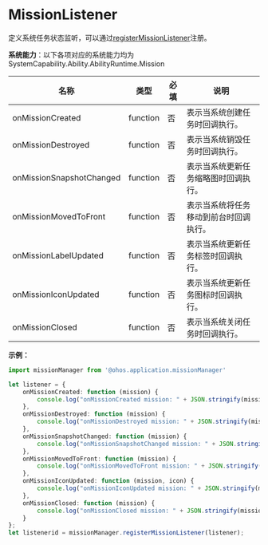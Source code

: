 # MissionListener

定义系统任务状态监听，可以通过[registerMissionListener](js-apis-application-missionManager.md#missionmanagerregistermissionlistener)注册。

**系统能力**：以下各项对应的系统能力均为SystemCapability.Ability.AbilityRuntime.Mission

| 名称        | 类型                 | 必填 | 说明                                                         |
| ----------- | -------- | ---- | ------------------------------------------------------------ |
| onMissionCreated    | function               | 否   | 表示当系统创建任务时回调执行。                                |
| onMissionDestroyed   | function               | 否   | 表示当系统销毁任务时回调执行。 |
| onMissionSnapshotChanged   | function               | 否   | 表示当系统更新任务缩略图时回调执行。 |
| onMissionMovedToFront   | function               | 否   | 表示当系统将任务移动到前台时回调执行。 |
| onMissionLabelUpdated   | function               | 否   | 表示当系统更新任务标签时回调执行。 |
| onMissionIconUpdated   | function               | 否   | 表示当系统更新任务图标时回调执行。 |
| onMissionClosed   | function               | 否   | 表示当系统关闭任务时回调执行。 |

**示例：**
```ts
import missionManager from '@ohos.application.missionManager'

let listener = {
    onMissionCreated: function (mission) {
        console.log("onMissionCreated mission: " + JSON.stringify(mission));
    },
    onMissionDestroyed: function (mission) {
        console.log("onMissionDestroyed mission: " + JSON.stringify(mission));
    },
    onMissionSnapshotChanged: function (mission) {
        console.log("onMissionSnapshotChanged mission: " + JSON.stringify(mission));
    },
    onMissionMovedToFront: function (mission) {
        console.log("onMissionMovedToFront mission: " + JSON.stringify(mission));
    },
    onMissionIconUpdated: function (mission, icon) {
        console.log("onMissionIconUpdated mission: " + JSON.stringify(mission));
    },
    onMissionClosed: function (mission) {
        console.log("onMissionClosed mission: " + JSON.stringify(mission));
    }
};
let listenerid = missionManager.registerMissionListener(listener);
```